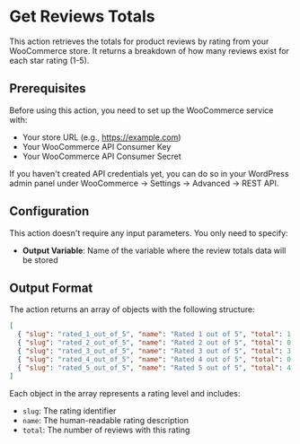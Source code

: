# Get Reviews Totals

This action retrieves the totals for product reviews by rating from your WooCommerce store. It returns a breakdown of how many reviews exist for each star rating (1-5).

## Prerequisites

Before using this action, you need to set up the WooCommerce service with:
- Your store URL (e.g., https://example.com)
- Your WooCommerce API Consumer Key
- Your WooCommerce API Consumer Secret

If you haven't created API credentials yet, you can do so in your WordPress admin panel under WooCommerce → Settings → Advanced → REST API.

## Configuration

This action doesn't require any input parameters. You only need to specify:

- **Output Variable**: Name of the variable where the review totals data will be stored

## Output Format

The action returns an array of objects with the following structure:

```json
[
  { "slug": "rated_1_out_of_5", "name": "Rated 1 out of 5", "total": 1 },
  { "slug": "rated_2_out_of_5", "name": "Rated 2 out of 5", "total": 0 },
  { "slug": "rated_3_out_of_5", "name": "Rated 3 out of 5", "total": 3 },
  { "slug": "rated_4_out_of_5", "name": "Rated 4 out of 5", "total": 0 },
  { "slug": "rated_5_out_of_5", "name": "Rated 5 out of 5", "total": 4 }
]
```

Each object in the array represents a rating level and includes:
- `slug`: The rating identifier
- `name`: The human-readable rating description
- `total`: The number of reviews with this rating